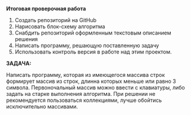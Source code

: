 __Итоговая проверочная работа__

1. Создать репозиторий на GitHub
2. Нарисовать блок-схему алгоритма
3. Снабдить репозиторий оформленным текстовым описанием решения
4. Написать программу, решающую поставленную задачу
5. Использовать контроль версия в работе над этим проектом.

__ЗАДАЧА:__

Написать программу, которая из имеющегося массива строк формирует массив из строк, длинна которых меньше или равно 3 символа.
Первоночальный массив можно ввести с клавиатуры, либо задать на старке выполнения алгоритма. При решении не рекомендуется пользоваться коллекциями, лучше обойтись исключительно массивами.